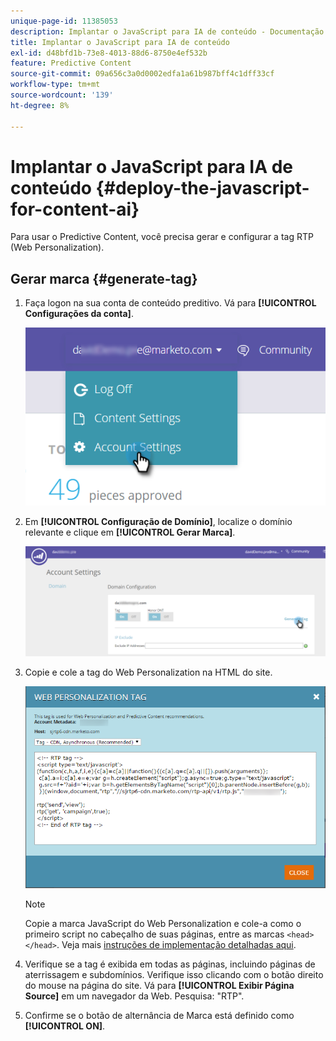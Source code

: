 ```yaml
---
unique-page-id: 11385053
description: Implantar o JavaScript para IA de conteúdo - Documentação do Marketo - Documentação do produto
title: Implantar o JavaScript para IA de conteúdo
exl-id: d48bfd1b-73e8-4013-88d6-8750e4ef532b
feature: Predictive Content
source-git-commit: 09a656c3a0d0002edfa1a61b987bff4c1dff33cf
workflow-type: tm+mt
source-wordcount: '139'
ht-degree: 8%

---
```


# Implantar o JavaScript para IA de conteúdo {#deploy-the-javascript-for-content-ai}

Para usar o Predictive Content, você precisa gerar e configurar a tag RTP (Web Personalization).

## Gerar marca {#generate-tag}

1. Faça logon na sua conta de conteúdo preditivo. Vá para **[!UICONTROL Configurações da conta]**.

   ![](assets/settings-dropdown-account-hands.png)

1. Em **[!UICONTROL Configuração de Domínio]**, localize o domínio relevante e clique em **[!UICONTROL Gerar Marca]**.

   ![](assets/generate-tag.png)

1. Copie e cole a tag do Web Personalization na HTML do site.

   ![](assets/web-personalization-tag.png)

   >[!NOTE]
   >
   >Copie a marca JavaScript do Web Personalization e cole-a como o primeiro script no cabeçalho de suas páginas, entre as marcas `<head> </head>`. Veja mais [instruções de implementação detalhadas aqui](/help/marketo/product-docs/web-personalization/rtp-tag-implementation/deploy-the-rtp-javascript.md).

1. Verifique se a tag é exibida em todas as páginas, incluindo páginas de aterrissagem e subdomínios. Verifique isso clicando com o botão direito do mouse na página do site. Vá para **[!UICONTROL Exibir Página Source]** em um navegador da Web. Pesquisa: &quot;RTP&quot;.

1. Confirme se o botão de alternância de Marca está definido como **[!UICONTROL ON]**.
